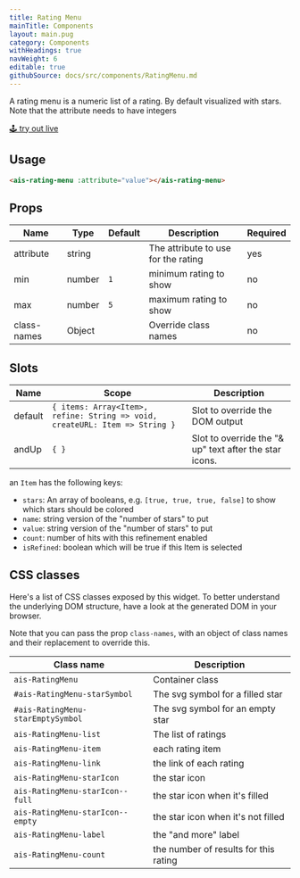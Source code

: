 ```yaml
---
title: Rating Menu
mainTitle: Components
layout: main.pug
category: Components
withHeadings: true
navWeight: 6
editable: true
githubSource: docs/src/components/RatingMenu.md
---
```


A rating menu is a numeric list of a rating. By default visualized with stars. Note that the attribute needs to have integers

<a class="btn btn-static-theme" href="stories/?selectedKind=RatingMenu">🕹 try out live</a>

## Usage

```html
<ais-rating-menu :attribute="value"></ais-rating-menu>
```

## Props

Name | Type | Default | Description | Required
---|---|---|---|---
attribute | string |  | The attribute to use for the rating | yes
min | number | `1` | minimum rating to show | no
max | number | `5` | maximum rating to show | no
class-names | Object | | Override class names | no

## Slots

Name | Scope | Description
---|---|---
default | `{ items: Array<Item>, refine: String => void, createURL: Item => String }` | Slot to override the DOM output
andUp | `{ }` | Slot to override the "& up" text after the star icons.

an `Item` has the following keys:

- `stars`: An array of booleans, e.g. `[true, true, true, false]` to show which stars should be colored
- `name`: string version of the "number of stars" to put
- `value`: string version of the "number of stars" to put
- `count`: number of hits with this refinement enabled
- `isRefined`: boolean which will be true if this Item is selected

## CSS classes

Here's a list of CSS classes exposed by this widget. To better understand the underlying
DOM structure, have a look at the generated DOM in your browser.

Note that you can pass the prop `class-names`, with an object of class names and their replacement to override this.

Class name | Description
---|---
`ais-RatingMenu` | Container class
`#ais-RatingMenu-starSymbol` | The svg symbol for a filled star
`#ais-RatingMenu-starEmptySymbol` | The svg symbol for an empty star
`ais-RatingMenu-list` | The list of ratings
`ais-RatingMenu-item` | each rating item
`ais-RatingMenu-link` | the link of each rating
`ais-RatingMenu-starIcon` | the star icon
`ais-RatingMenu-starIcon--full` | the star icon when it's filled
`ais-RatingMenu-starIcon--empty` | the star icon when it's not filled
`ais-RatingMenu-label` | the "and more" label
`ais-RatingMenu-count` | the number of results for this rating
